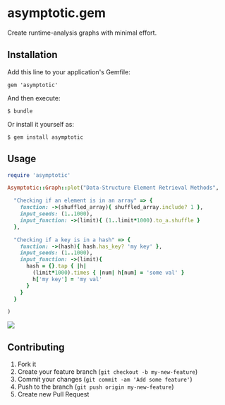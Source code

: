 # asymptotic.gem

Create runtime-analysis graphs with minimal effort.

## Installation

Add this line to your application's Gemfile:

    gem 'asymptotic'

And then execute:

    $ bundle

Or install it yourself as:

    $ gem install asymptotic

## Usage

```ruby
require 'asymptotic'

Asymptotic::Graph::plot("Data-Structure Element Retrieval Methods",

  "Checking if an element is in an array" => {
    function: ->(shuffled_array){ shuffled_array.include? 1 },
    input_seeds: (1..1000),
    input_function: ->(limit){ (1..limit*1000).to_a.shuffle }
  },

  "Checking if a key is in a hash" => {
    function: ->(hash){ hash.has_key? 'my key' },
    input_seeds: (1..1000),
    input_function: ->(limit){
      hash = {}.tap { |h|
        (limit*1000).times { |num| h[num] = 'some val' }
        h['my key'] = 'my val'
      }
    }
  }

)

```
![](http://i.imgur.com/sOYTOWh.png)

## Contributing

1. Fork it
2. Create your feature branch (`git checkout -b my-new-feature`)
3. Commit your changes (`git commit -am 'Add some feature'`)
4. Push to the branch (`git push origin my-new-feature`)
5. Create new Pull Request
